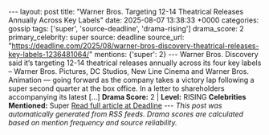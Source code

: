 --- layout: post title: "Warner Bros. Targeting 12-14 Theatrical Releases Annually Across Key Labels" date: 2025-08-07 13:38:33 +0000 categories: gossip tags: ['super', 'source-deadline', 'drama-rising'] drama_score: 2 primary_celebrity: super source: deadline source_url: "https://deadline.com/2025/08/warner-bros-discovery-theatrical-releases-key-labels-1236481064/" mentions: {'super': 2} --- Warner Bros. Discovery said it’s targeting 12-14 theatrical releases annually across its four key labels – Warner Bros. Pictures, DC Studios, New Line Cinema and Warner Bros. Animation — going forward as the company takes a victory lap following a super second quarter at the box office. In a letter to shareholders accompanying its latest […] **Drama Score:** 2 | **Level:** RISING **Celebrities Mentioned:** Super [Read full article at Deadline](https://deadline.com/2025/08/warner-bros-discovery-theatrical-releases-key-labels-1236481064/) --- *This post was automatically generated from RSS feeds. Drama scores are calculated based on mention frequency and source reliability.*
